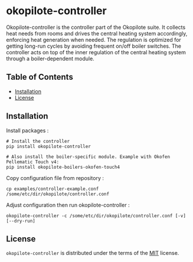 # okopilote-controller

Okopilote-controller is the controller part of the Okopilote suite. It collects heat
needs from rooms and drives the central heating system accordingly, enforcing heat
generation when needed. The regulation is optimized for getting long-run cycles by
avoiding frequent on/off boiler switches.
The controller acts on top of the inner regulation of the central heating system
through a boiler-dependent module.

## Table of Contents

- [Installation](#installation)
- [License](#license)

## Installation

Install packages :

```console
# Install the controller
pip install okopilote-controller

# Also install the boiler-specific module. Example with Okofen Pellematic Touch v4:
pip install okopilote-boilers-okofen-touch4
```

Copy configuration file from repository :

```console
cp examples/controller-example.conf /some/etc/dir/okopilote/controller.conf
```

Adjust configuration then run okopilote-controller :

```console
okopilote-controller -c /some/etc/dir/okopilote/controller.conf [-v] [--dry-run]
```

## License

`okopilote-controller` is distributed under the terms of the [MIT](https://spdx.org/licenses/MIT.html) license.
